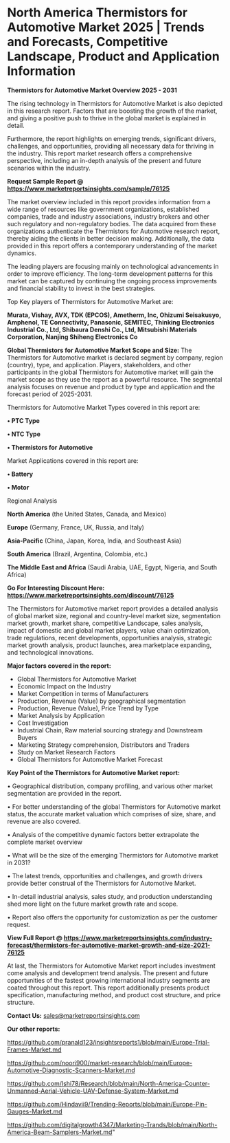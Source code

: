 # North America Thermistors for Automotive Market 2025 | Trends and Forecasts, Competitive Landscape, Product and Application Information

<Strong> Thermistors for Automotive Market Overview 2025 - 2031</strong>

The rising technology in Thermistors for Automotive Market is also depicted in this research report. Factors that are boosting the growth of the market, and giving a positive push to thrive in the global market is explained in detail.

Furthermore, the report highlights on emerging trends, significant drivers, challenges, and opportunities, providing all necessary data for thriving in the industry. This report market research offers a comprehensive perspective, including an in-depth analysis of the present and future scenarios within the industry.

<strong>Request Sample Report @ <a href=https://www.marketreportsinsights.com/sample/76125>https://www.marketreportsinsights.com/sample/76125</a></strong>

The market overview included in this report provides information from a wide range of resources like government organizations, established companies, trade and industry associations, industry brokers and other such regulatory and non-regulatory bodies. The data acquired from these organizations authenticate the Thermistors for Automotive research report, thereby aiding the clients in better decision making. Additionally, the data provided in this report offers a contemporary understanding of the market dynamics.

The leading players are focusing mainly on technological advancements in order to improve efficiency. The long-term development patterns for this market can be captured by continuing the ongoing process improvements and financial stability to invest in the best strategies.

Top Key players of Thermistors for Automotive Market are:

<strong>Murata, Vishay, AVX, TDK (EPCOS), Ametherm, Inc, Ohizumi Seisakusyo, Amphenol, TE Connectivity, Panasonic, SEMITEC, Thinking Electronics Industrial Co., Ltd, Shibaura Denshi Co., Ltd, Mitsubishi Materials Corporation, Nanjing Shiheng Electronics Co</strong>

<strong><b>Global Thermistors for Automotive Market Scope and Size:</b></strong>
The Thermistors for Automotive market is declared segment by company, region (country), type, and application. Players, stakeholders, and other participants in the global Thermistors for Automotive market will gain the market scope as they use the report as a powerful resource. The segmental analysis focuses on revenue and product by type and application and the forecast period of 2025-2031.

Thermistors for Automotive Market Types covered in this report are:

<strong>• PTC Type

• NTC Type

• Thermistors for Automotive</strong>

Market Applications covered in this report are:

<strong>• Battery

• Motor</strong> 

Regional Analysis

<strong>North America</strong> (the United States, Canada, and Mexico)

<strong>Europe</strong> (Germany, France, UK, Russia, and Italy)

<strong>Asia-Pacific</strong> (China, Japan, Korea, India, and Southeast Asia)

<strong>South America</strong> (Brazil, Argentina, Colombia, etc.)

<strong>The Middle East and Africa</strong> (Saudi Arabia, UAE, Egypt, Nigeria, and South Africa)

<strong>Go For Interesting Discount Here: <a href=https://www.marketreportsinsights.com/discount/76125>https://www.marketreportsinsights.com/discount/76125</a></strong>

The Thermistors for Automotive market report provides a detailed analysis of global market size, regional and country-level market size, segmentation market growth, market share, competitive Landscape, sales analysis, impact of domestic and global market players, value chain optimization, trade regulations, recent developments, opportunities analysis, strategic market growth analysis, product launches, area marketplace expanding, and technological innovations.

<strong><b>Major factors covered in the report:</b></strong>
<ul>
  <li>Global Thermistors for Automotive Market </li>
  <li>Economic Impact on the Industry</li>
  <li>Market Competition in terms of Manufacturers</li>
  <li>Production, Revenue (Value) by geographical segmentation</li>
  <li>Production, Revenue (Value), Price Trend by Type</li>
  <li>Market Analysis by Application</li>
  <li>Cost Investigation</li>
  <li>Industrial Chain, Raw material sourcing strategy and Downstream Buyers</li>
  <li>Marketing Strategy comprehension, Distributors and Traders</li>
  <li>Study on Market Research Factors</li>
  <li>Global Thermistors for Automotive Market Forecast</li>
</ul>

<strong><b>Key Point of the Thermistors for Automotive Market report:</b></strong>

• Geographical distribution, company profiling, and various other market segmentation are provided in the report.

• For better understanding of the global Thermistors for Automotive market status, the accurate market valuation which comprises of size, share, and revenue are also covered.

• Analysis of the competitive dynamic factors better extrapolate the complete market overview

• What will be the size of the emerging Thermistors for Automotive market in 2031?

• The latest trends, opportunities and challenges, and growth drivers provide better construal of the Thermistors for Automotive Market.

• In-detail industrial analysis, sales study, and production understanding shed more light on the future market growth rate and scope.

• Report also offers the opportunity for customization as per the customer request.

<strong><b>View Full Report @ <a href=https://www.marketreportsinsights.com/industry-forecast/thermistors-for-automotive-market-growth-and-size-2021-76125>https://www.marketreportsinsights.com/industry-forecast/thermistors-for-automotive-market-growth-and-size-2021-76125</a></b></strong>


At last, the Thermistors for Automotive Market report includes investment come analysis and development trend analysis. The present and future opportunities of the fastest growing international industry segments are coated throughout this report. This report additionally presents product specification, manufacturing method, and product cost structure, and price structure.

<strong>Contact Us:</strong>
sales@marketreportsinsights.com

<strong>Our other reports:</strong>

<a href=https://github.com/pranald123/insightsreports1/blob/main/Europe-Trial-Frames-Market.md>https://github.com/pranald123/insightsreports1/blob/main/Europe-Trial-Frames-Market.md</a>

<a href=https://github.com/noori900/market-research/blob/main/Europe-Automotive-Diagnostic-Scanners-Market.md>https://github.com/noori900/market-research/blob/main/Europe-Automotive-Diagnostic-Scanners-Market.md</a>

<a href=https://github.com/Ishi78/Research/blob/main/North-America-Counter-Unmanned-Aerial-Vehicle-UAV-Defense-System-Market.md>https://github.com/Ishi78/Research/blob/main/North-America-Counter-Unmanned-Aerial-Vehicle-UAV-Defense-System-Market.md</a>

<a href=https://github.com/Hindavii9/Trending-Reports/blob/main/Europe-Pin-Gauges-Market.md>https://github.com/Hindavii9/Trending-Reports/blob/main/Europe-Pin-Gauges-Market.md</a>

<a href=https://github.com/digitalgrowth4347/Marketing-Trands/blob/main/North-America-Beam-Samplers-Market.md>https://github.com/digitalgrowth4347/Marketing-Trands/blob/main/North-America-Beam-Samplers-Market.md</a>"

